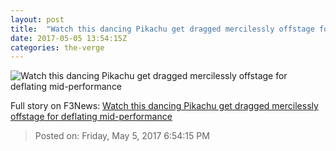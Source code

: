 ```yaml
---
layout: post
title:  "Watch this dancing Pikachu get dragged mercilessly offstage for deflating mid-performance"
date: 2017-05-05 13:54:15Z
categories: the-verge
---
```


![Watch this dancing Pikachu get dragged mercilessly offstage for deflating mid-performance](https://cdn0.vox-cdn.com/thumbor/T9zj_MS477gb--UCDPVQPBTQKAQ=/0x22:655x365/fit-in/1200x630/cdn0.vox-cdn.com/uploads/chorus_asset/file/8468839/Screen_Shot_2017_05_05_at_9.12.21_AM.png)




Full story on F3News: [Watch this dancing Pikachu get dragged mercilessly offstage for deflating mid-performance](http://www.f3nws.com/n/sfXRNG)

> Posted on: Friday, May 5, 2017 6:54:15 PM
